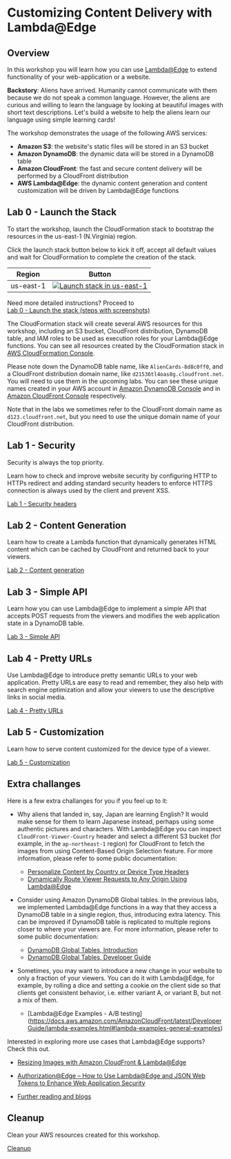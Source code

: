 # Customizing Content Delivery with Lambda@Edge

## Overview

In this workshop you will learn how you can use [Lambda@Edge](https://docs.aws.amazon.com/lambda/latest/dg/lambda-edge.html) to extend functionality of your web-application or a website.

**Backstory**: Aliens have arrived. Humanity cannot communicate with them because we do not speak a common language. However, the aliens are curious and willing to learn the language by looking at beautiful images with short text descriptions. Let's build a website to help the aliens learn our language using simple learning cards!

The workshop demonstrates the usage of the following AWS services:
* **Amazon S3**: the website's static files will be stored in an S3 bucket
* **Amazon DynamoDB**: the dynamic data will be stored in a DynamoDB table
* **Amazon CloudFront**: the fast and secure content delivery will be performed by a CloudFront distribution
* **AWS Lambda@Edge**: the dynamic content generation and content customization will be driven by Lambda@Edge functions

## Lab 0 - Launch the Stack

To start the workshop, launch the CloudFormation stack to bootstrap the resources in the us-east-1 (N.Virginia) region.

Click the launch stack button below to kick it off, accept all default values and wait for CloudFormation to complete the creation of the stack.

Region | Button
------------ | -------------
us-east-1 | [![Launch stack in us-east-1](https://s3.amazonaws.com/cloudformation-examples/cloudformation-launch-stack.png)](https://console.aws.amazon.com/cloudformation/home?region=us-east-1#/stacks/new?stackName=WsLambdaAtEdgeAlienCards&templateURL=https://s3.amazonaws.com/ws-lambda-at-edge/bootstrap/cfn-template.json)

Need more detailed instructions? Proceed to  
[Lab 0 - Launch the stack (steps with screenshots)](./Lab0_LaunchTheStack/README.md)

The CloudFormation stack will create several AWS resources for this workshop, including an S3 bucket, CloudFront distribution, DynamoDB table, and IAM roles to be used as execution roles for your Lambda@Edge functions. You can see all resources created by the CloudFormation stack in [AWS CloudFormation Console](https://console.aws.amazon.com/cloudformation/home?region=us-east-1).

Please note down the DynamoDB table name, like `AlienCards-8d8c0ff0`, and a CloudFront distribution domain name, like `d21536tl4oas8g.cloudfront.net`. You will need to use them in the upcoming labs. You can see these unique names created in your AWS account in [Amazon DynamoDB Console](https://console.aws.amazon.com/dynamodb/home?region=us-east-1#tables:) and in [Amazon CloudFront Console](https://console.aws.amazon.com/cloudfront/home?region=us-east-1#distributions:) respectively.

Note that in the labs we sometimes refer to the CloudFront domain name as `d123.cloudfront.net`, but you need to use the unique domain name of your CloudFront distribution.

## Lab 1 - Security

Security is always the top priority.

Learn how to check and improve website security by configuring HTTP to HTTPs redirect and adding standard security headers to enforce HTTPS connection is always used by the client and prevent XSS.

[Lab 1 - Security headers](./Lab1_Security/README.md)

## Lab 2 - Content Generation

Learn how to create a Lambda function that dynamically generates HTML content which can be cached by CloudFront and returned back to your viewers.

[Lab 2 - Content generation](./Lab2_ContentGeneration/README.md)

## Lab 3 - Simple API

Learn how you can use Lambda@Edge to implement a simple API that accepts POST requests from the viewers and modifies the web application state in a DynamoDB table.

[Lab 3 - Simple API](./Lab3_SimpleAPI/README.md)

## Lab 4 - Pretty URLs

Use Lambda@Edge to introduce pretty semantic URLs to your web application. Pretty URLs are easy to read and remember, they also help with search engine optimization and allow your viewers to use the descriptive links in social media.

[Lab 4 - Pretty URLs](./Lab4_PrettyUrls/README.md)

## Lab 5 - Customization

Learn how to serve content customized for the device type of a viewer.

[Lab 5 - Customization](./Lab5_Customization/README.md)

## Extra challanges

Here is a few extra challanges for you if you feel up to it:

* Why aliens that landed in, say, Japan are learning English? It would make sense for them to learn Japanese instead, perhaps using some authentic pictures and characters. With Lambda@Edge you can inspect `CloudFront-Viewer-Country` header and select a different S3 bucket (for example, in the `ap-northeast-1` region) for CloudFront to fetch the images from using Content-Based Origin Selection feature. For more information, please refer to some public documentation:
    * [Personalize Content by Country or Device Type Headers](https://docs.aws.amazon.com/AmazonCloudFront/latest/DeveloperGuide/lambda-examples.html#lambda-examples-redirecting-examples)
    * [Dynamically Route Viewer Requests to Any Origin Using Lambda@Edge
](https://aws.amazon.com/blogs/networking-and-content-delivery/dynamically-route-viewer-requests-to-any-origin-using-lambdaedge/)

* Consider using Amazon DynamoDB Global tables. In the previous labs, we implemented Lambda@Edge functions in a way that they access a DynamoDB table in a single region, thus, introducing extra latency. This can be improved if DynamoDB table is replicated to multiple regions closer to where your viewers are. For more information, please refer to some public documentation:
    * [DynamoDB Global Tables, Introduction](https://aws.amazon.com/dynamodb/global-tables/)
    * [DynamoDB Global Tables, Developer Guide](https://docs.aws.amazon.com/amazondynamodb/latest/developerguide/GlobalTables.html)

* Sometimes, you may want to introduce a new change in your website to only a fraction of your viewers. You can do it with Lambda@Edge, for example, by rolling a dice and setting a cookie on the client side so that clients get consistent behavior, i.e. either variant A, or variant B, but not a mix of them.
    * [Lambda@Edge Examples - A/B testing] (https://docs.aws.amazon.com/AmazonCloudFront/latest/DeveloperGuide/lambda-examples.html#lambda-examples-general-examples)

Interested in exploring more use cases that Lambda@Edge supports? Check this out.

* [Resizing Images with Amazon CloudFront & Lambda@Edge](https://aws.amazon.com/blogs/networking-and-content-delivery/resizing-images-with-amazon-cloudfront-lambdaedge-aws-cdn-blog/)

* [Authorization@Edge – How to Use Lambda@Edge and JSON Web Tokens to Enhance Web Application Security](https://aws.amazon.com/blogs/networking-and-content-delivery/authorizationedge-how-to-use-lambdaedge-and-json-web-tokens-to-enhance-web-application-security/)

* [Further reading and blogs](https://aws.amazon.com/blogs/networking-and-content-delivery/category/networking-content-delivery/lambdaedge/)

## Cleanup

Clean your AWS resources created for this workshop.

[Cleanup](./Cleanup/README.md)
